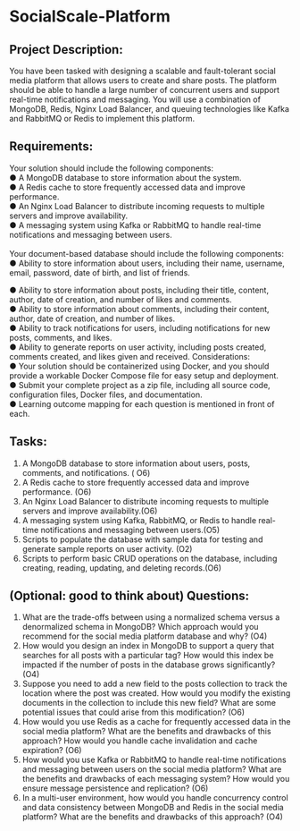 # SocialScale-Platform

## Project Description: 
You have been tasked with designing a scalable and fault-tolerant social media platform that allows users to create and share posts. The platform should be able to handle a large number of concurrent users and support real-time notifications and messaging. You will use a combination of MongoDB, Redis, Nginx Load Balancer, and queuing technologies like Kafka and RabbitMQ or Redis to implement this platform.
## Requirements:
Your solution should include the following components:</br>
● A MongoDB database to store information about the system.</br>
● A Redis cache to store frequently accessed data and improve performance.</br>
● An Nginx Load Balancer to distribute incoming requests to multiple servers and improve
availability.</br>
● A messaging system using Kafka or RabbitMQ to handle real-time notifications and
messaging between users.</br></br>
Your document-based database should include the following components:</br>
● Ability to store information about users, including their name, username, email, password, date of birth, and list of friends.</br>


● Ability to store information about posts, including their title, content, author, date of creation, and number of likes and comments.</br>
● Ability to store information about comments, including their content, author, date of creation, and number of likes.</br>
● Ability to track notifications for users, including notifications for new posts, comments, and likes.</br>
● Ability to generate reports on user activity, including posts created, comments created, and likes given and received.
Considerations:</br>
● Your solution should be containerized using Docker, and you should provide a workable Docker Compose file for easy setup and deployment.</br>
● Submit your complete project as a zip file, including all source code, configuration files, Docker files, and documentation.</br>
● Learning outcome mapping for each question is mentioned in front of each.</br>
## Tasks:</br>
1. A MongoDB database to store information about users, posts, comments, and notifications. ( O6)</br>
2. A Redis cache to store frequently accessed data and improve performance. (O6)</br>
3. An Nginx Load Balancer to distribute incoming requests to multiple servers and improve
availability.(O6)</br>
4. A messaging system using Kafka, RabbitMQ, or Redis to handle real-time notifications and
messaging between users.(O5)</br>
5. Scripts to populate the database with sample data for testing and generate sample reports
on user activity. (O2)</br>
6. Scripts to perform basic CRUD operations on the database, including creating, reading,
updating, and deleting records.(O6)</br>


## (Optional: good to think about) Questions:</br>
1. What are the trade-offs between using a normalized schema versus a denormalized schema in MongoDB? Which approach would you recommend for the social media platform database and why? (O4)</br>
2. How would you design an index in MongoDB to support a query that searches for all posts with a particular tag? How would this index be impacted if the number of posts in the database grows significantly? (O4)</br>
3. Suppose you need to add a new field to the posts collection to track the location where the post was created. How would you modify the existing documents in the collection to include this new field? What are some potential issues that could arise from this modification? (O6)</br>
4. How would you use Redis as a cache for frequently accessed data in the social media platform? What are the benefits and drawbacks of this approach? How would you handle cache invalidation and cache expiration? (O6)</br>
5. How would you use Kafka or RabbitMQ to handle real-time notifications and messaging between users on the social media platform? What are the benefits and drawbacks of each messaging system? How would you ensure message persistence and replication? (O6)</br>
6. In a multi-user environment, how would you handle concurrency control and data consistency between MongoDB and Redis in the social media platform? What are the benefits and drawbacks of this approach? (O4)</br>
